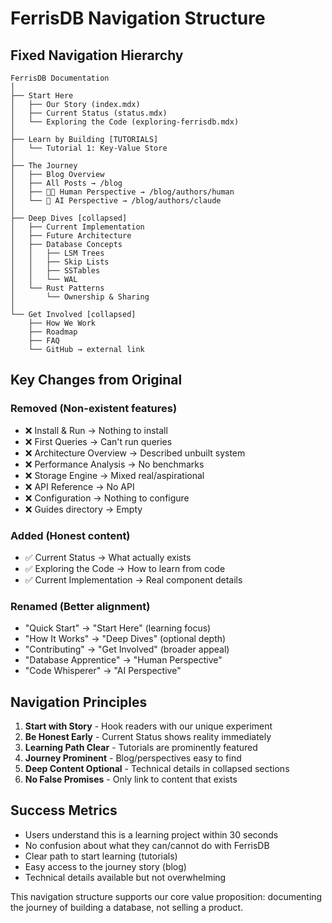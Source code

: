 # FerrisDB Navigation Structure

## Fixed Navigation Hierarchy

```
FerrisDB Documentation
│
├── Start Here
│   ├── Our Story (index.mdx)
│   ├── Current Status (status.mdx)
│   └── Exploring the Code (exploring-ferrisdb.mdx)
│
├── Learn by Building [TUTORIALS]
│   └── Tutorial 1: Key-Value Store
│
├── The Journey
│   ├── Blog Overview
│   ├── All Posts → /blog
│   ├── 👨‍💻 Human Perspective → /blog/authors/human
│   └── 🤖 AI Perspective → /blog/authors/claude
│
├── Deep Dives [collapsed]
│   ├── Current Implementation
│   ├── Future Architecture
│   ├── Database Concepts
│   │   ├── LSM Trees
│   │   ├── Skip Lists
│   │   ├── SSTables
│   │   └── WAL
│   └── Rust Patterns
│       └── Ownership & Sharing
│
└── Get Involved [collapsed]
    ├── How We Work
    ├── Roadmap
    ├── FAQ
    └── GitHub → external link
```

## Key Changes from Original

### Removed (Non-existent features)

- ❌ Install & Run → Nothing to install
- ❌ First Queries → Can't run queries
- ❌ Architecture Overview → Described unbuilt system
- ❌ Performance Analysis → No benchmarks
- ❌ Storage Engine → Mixed real/aspirational
- ❌ API Reference → No API
- ❌ Configuration → Nothing to configure
- ❌ Guides directory → Empty

### Added (Honest content)

- ✅ Current Status → What actually exists
- ✅ Exploring the Code → How to learn from code
- ✅ Current Implementation → Real component details

### Renamed (Better alignment)

- "Quick Start" → "Start Here" (learning focus)
- "How It Works" → "Deep Dives" (optional depth)
- "Contributing" → "Get Involved" (broader appeal)
- "Database Apprentice" → "Human Perspective"
- "Code Whisperer" → "AI Perspective"

## Navigation Principles

1. **Start with Story** - Hook readers with our unique experiment
2. **Be Honest Early** - Current Status shows reality immediately
3. **Learning Path Clear** - Tutorials are prominently featured
4. **Journey Prominent** - Blog/perspectives easy to find
5. **Deep Content Optional** - Technical details in collapsed sections
6. **No False Promises** - Only link to content that exists

## Success Metrics

- Users understand this is a learning project within 30 seconds
- No confusion about what they can/cannot do with FerrisDB
- Clear path to start learning (tutorials)
- Easy access to the journey story (blog)
- Technical details available but not overwhelming

This navigation structure supports our core value proposition: documenting the journey of building a database, not selling a product.
